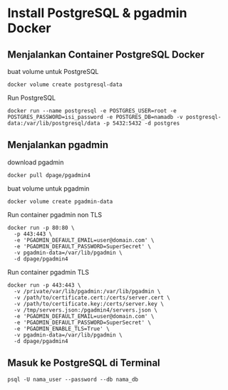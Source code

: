 # Install PostgreSQL & pgadmin Docker
## Menjalankan Container PostgreSQL Docker
buat volume untuk PostgreSQL
```
docker volume create postgresql-data
```

Run PostgreSQL
```
docker run --name postgresql -e POSTGRES_USER=root -e POSTGRES_PASSWORD=isi_password -e POSTGRES_DB=namadb -v postgresql-data:/var/lib/postgresql/data -p 5432:5432 -d postgres
```

## Menjalankan pgadmin
download pgadmin
```
docker pull dpage/pgadmin4
```

buat volume untuk pgadmin
```
docker volume create pgadmin-data
```

Run container pgadmin non TLS
```
docker run -p 80:80 \
  -p 443:443 \
  -e 'PGADMIN_DEFAULT_EMAIL=user@domain.com' \
  -e 'PGADMIN_DEFAULT_PASSWORD=SuperSecret' \
  -v pgadmin-data=/var/lib/pgadmin \
  -d dpage/pgadmin4
```

Run container pgadmin TLS
```
docker run -p 443:443 \
  -v /private/var/lib/pgadmin:/var/lib/pgadmin \
  -v /path/to/certificate.cert:/certs/server.cert \
  -v /path/to/certificate.key:/certs/server.key \
  -v /tmp/servers.json:/pgadmin4/servers.json \
  -e 'PGADMIN_DEFAULT_EMAIL=user@domain.com' \
  -e 'PGADMIN_DEFAULT_PASSWORD=SuperSecret' \
  -e 'PGADMIN_ENABLE_TLS=True' \
  -v pgadmin-data=/var/lib/pgadmin \
  -d dpage/pgadmin4
```

## Masuk ke PostgreSQL di Terminal
```
psql -U nama_user --password --db nama_db
```

